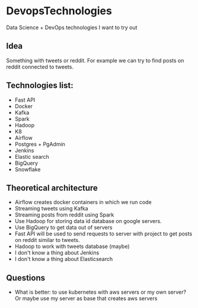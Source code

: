 # DevopsTechnologies
Data Science + DevOps technologies I want to try out

## Idea

Something with tweets or reddit. 
For example we can try to find posts on reddit connected to tweets.

## Technologies list:
* Fast API
* Docker
* Kafka
* Spark
* Hadoop
* K8
* Airflow
* Postgres + PgAdmin 
* Jenkins
* Elastic search
* BigQuery
* Snowflake

## Theoretical architecture

* Airflow creates docker containers in which we run code
* Streaming tweets using Kafka
* Streaming posts from reddit using Spark
* Use Hadoop for storing data id database on google servers.
* Use BigQuery to get data out of servers
* Fast API will be used to send requests to server with project to get posts on reddit similar to tweets.
* Hadoop to work with tweets database (maybe)
* I don't know a thing about Jenkins
* I don't know a thing about Elasticsearch

## Questions

* What is better: to use kubernetes with aws servers or my own server? Or maybe use my server as base that creates aws servers
